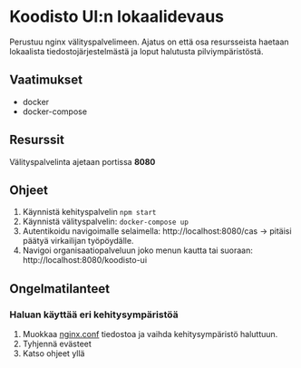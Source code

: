 # Koodisto UI:n lokaalidevaus

Perustuu nginx välityspalvelimeen. Ajatus on että osa resursseista haetaan 
lokaalista tiedostojärjestelmästä ja loput halutusta pilviympäristöstä.

## Vaatimukset

* docker
* docker-compose

## Resurssit

Välityspalvelinta ajetaan portissa **8080**

## Ohjeet

1. Käynnistä kehityspalvelin `npm start`
2. Käynnistä välityspalvelin: `docker-compose up`
3. Autentikoidu navigoimalle selaimella: http://localhost:8080/cas -> pitäisi päätyä virkailijan työpöydälle.
4. Navigoi organisaatiopalveluun joko menun kautta tai suoraan: http://localhost:8080/koodisto-ui

## Ongelmatilanteet

### Haluan käyttää eri kehitysympäristöä

1. Muokkaa [nginx.conf](nginx.conf) tiedostoa ja vaihda kehitysympäristö haluttuun.
2. Tyhjennä evästeet
3. Katso ohjeet yllä
